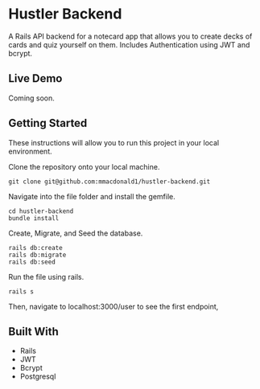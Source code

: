 # Hustler Backend
A Rails API backend for a notecard app that allows you to create decks of cards and quiz yourself on them. Includes Authentication using JWT and bcrypt.

## Live Demo
Coming soon.

## Getting Started

These instructions will allow you to run this project in your local environment.

Clone the repository onto your local machine.

```
git clone git@github.com:mmacdonald1/hustler-backend.git
```
Navigate into the file folder and install the gemfile.

```
cd hustler-backend
bundle install
```
Create, Migrate, and Seed the database.
```
rails db:create
rails db:migrate
rails db:seed
```

Run the file using rails.

```
rails s
```
Then, navigate to localhost:3000/user to see the first endpoint,

## Built With
  * Rails
  * JWT
  * Bcrypt
  * Postgresql
